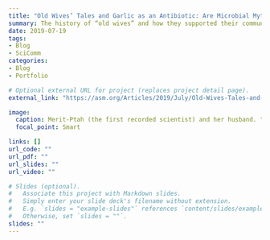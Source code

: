 ```yaml
---
title: "Old Wives’ Tales and Garlic as an Antibiotic: Are Microbial Myths Fact or Fiction?"
summary: The history of “old wives” and how they supported their communities against disease and infection plus the history and science of garlic as an anti-microbial.
date: 2019-07-19
tags:
- Blog
- SciComm
categories:
- Blog
- Portfolio

# Optional external URL for project (replaces project detail page).
external_link: "https://asm.org/Articles/2019/July/Old-Wives-Tales-and-Garlic-as-an-Antibiotic-Are-Mi"

image:
  caption: Merit-Ptah (the first recorded scientist) and her husband. "Merit-Ptah is not only the first female doctor known by name, but the first woman mentioned in the study of science." [Source](https://commons.wikimedia.org/w/index.php?curid=76316991)
  focal_point: Smart

links: []
url_code: ""
url_pdf: ""
url_slides: ""
url_video: ""

# Slides (optional).
#   Associate this project with Markdown slides.
#   Simply enter your slide deck's filename without extension.
#   E.g. `slides = "example-slides"` references `content/slides/example-slides.md`.
#   Otherwise, set `slides = ""`.
slides: ""
---
```


